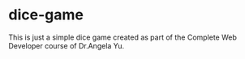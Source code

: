 # dice-game
This is just a simple dice game created as part of the Complete Web Developer course of Dr.Angela Yu.
